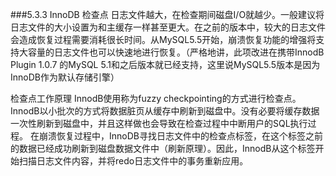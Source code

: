 ###5.3.3 InnoDB 检查点
日志文件越大，在检查期间磁盘I/O就越少。一般建议将日志文件的大小设置为和主缓存一样甚至更大。在之前的版本中，较大的日志文件会造成恢复过程需要消耗很长时间。从MySQL5.5开始，崩溃恢复功能的增强将支持大容量的日志文件也可以快速地进行恢复。（严格地讲，此项改进在携带InnodB Plugin 1.0.7 的MySQL 5.1和之后版本就已经支持，这里说MySQL5.5版本是因为InnoDB作为默认存储引擎）

检查点工作原理
InnodB使用称为fuzzy checkpointing的方式进行检查点。InnodB以小批次的方式将数据脏页从缓存中刷新到磁盘中。没有必要将缓存数据一次性刷新到磁盘中，并且这样做也会导致在检查过程中中断用户的SQL执行过程。
在崩溃恢复过程中，InnoDB寻找日志文件中的检查点标签，在这个标签之前的数据已经成功刷新到磁盘数据文件中（刷新原理）。因此，InnodB从这个标签开始扫描日志文件内容，并将redo日志文件中的事务重新应用。
